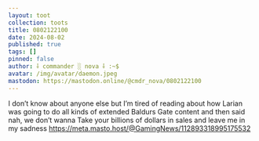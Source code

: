 ```yaml
---
layout: toot
collection: toots
title: 0802122100
date: 2024-08-02
published: true
tags: []
pinned: false
author: ⸸ commander ░ nova ⸸ :~$
avatar: /img/avatar/daemon.jpeg
mastodon: https://mastodon.online/@cmdr_nova/0802122100
---
```


I don’t know about anyone else but I’m tired of reading about how Larian was going to do all kinds of extended Baldurs Gate content and then said nah, we don’t wanna Take your billions of dollars in sales and leave me in my sadness https://meta.masto.host/@GamingNews/112893318995175532
